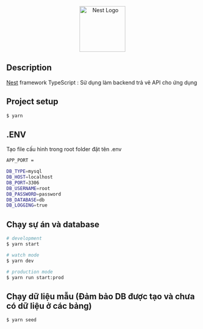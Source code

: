 <p align="center">
  <a href="http://nestjs.com/" target="blank"><img src="https://nestjs.com/img/logo-small.svg" width="120" alt="Nest Logo" /></a>
</p>

[circleci-image]: https://img.shields.io/circleci/build/github/nestjs/nest/master?token=abc123def456
[circleci-url]: https://circleci.com/gh/nestjs/nest

  

## Description

[Nest](https://github.com/nestjs/nest) framework TypeScript : Sử dụng làm backend trả vê API cho ứng dụng

## Project setup

```bash
$ yarn
```
## .ENV

Tạo file cấu hình trong root folder đặt tên .env

```bash
APP_PORT = 

DB_TYPE=mysql
DB_HOST=localhost
DB_PORT=3306
DB_USERNAME=root
DB_PASSWORD=password
DB_DATABASE=db
DB_LOGGING=true
```

## Chạy sự án và database

```bash
# development
$ yarn start

# watch mode
$ yarn dev

# production mode
$ yarn run start:prod
```

## Chạy dữ liệu mẫu (Đảm bảo DB được tạo và chưa có dữ liệu ở các bảng)
 
 ```bash
$ yarn seed
```


